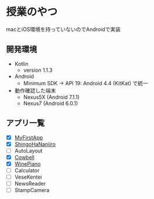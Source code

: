 # 授業のやつ

macとiOS環境を持っていないのでAndroidで実装

## 開発環境

- Kotlin
  - version 1.1.3
- Android
  - Minimum SDK -> API 19: Android 4.4 (KitKat) で統一
- 動作確認した端末
  - Nexus5X (Android 7.1.1)
  - Nexus7  (Android 6.0.1)

## アプリ一覧

- [x] [MyFirstApp](android/MyFirstApp)
- [x] [ShingoHaNaniiro](android/ShingoHaNaniiro)
- [ ] AutoLayout
- [x] [Cowbell](android/Cowbell)
- [x] [WinePiano](android/WinePiano)
- [ ] Calculator
- [ ] VeseKentei
- [ ] NewsReader
- [ ] StampCamera
